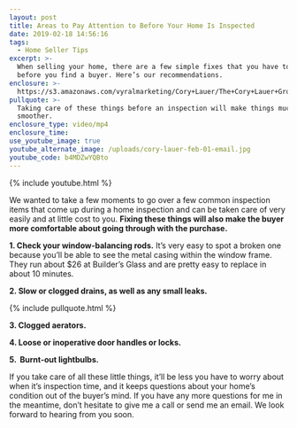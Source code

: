```yaml
---
layout: post
title: Areas to Pay Attention to Before Your Home Is Inspected
date: 2019-02-18 14:56:16
tags:
  - Home Seller Tips
excerpt: >-
  When selling your home, there are a few simple fixes that you have to make
  before you find a buyer. Here’s our recommendations.
enclosure: >-
  https://s3.amazonaws.com/vyralmarketing/Cory+Lauer/The+Cory+Lauer+Group-+Areas+to+Pay+Attention+to+Before+Your+Home+Is+Inspected.mp4
pullquote: >-
  Taking care of these things before an inspection will make things much
  smoother.
enclosure_type: video/mp4
enclosure_time:
use_youtube_image: true
youtube_alternate_image: /uploads/cory-lauer-feb-01-email.jpg
youtube_code: b4MDZwYQBto
---
```


{% include youtube.html %}

We wanted to take a few moments to go over a few common inspection items that come up during a home inspection and can be taken care of very easily and at little cost to you. **Fixing these things will also make the buyer more comfortable about going through with the purchase.**

**1. Check your window-balancing rods.** It’s very easy to spot a broken one because you’ll be able to see the metal casing within the window frame. They run about $26 at Builder’s Glass and are pretty easy to replace in about 10 minutes.

**2. Slow or clogged drains, as well as any small leaks.**

{% include pullquote.html %}

**3. Clogged aerators.**

**4. Loose or inoperative door handles or locks.**

**5. &nbsp;Burnt-out lightbulbs.**

If you take care of all these little things, it’ll be less you have to worry about when it’s inspection time, and it keeps questions about your home’s condition out of the buyer’s mind. If you have any more questions for me in the meantime, don’t hesitate to give me a call or send me an email. We look forward to hearing from you soon.